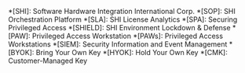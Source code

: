 *[SHI]: Software Hardware Integration International Corp.
*[SOP]: SHI Orchestration Platform
*[SLA]: SHI License Analytics
*[SPA]: Securing Privileged Access
*[SHIELD]: SHI Environment Lockdown & Defense
*[PAW]: Privileged Access Workstation
*[PAWs]: Privileged Access Workstations
*[SIEM]: Security Information and Event Management
*[BYOK]: Bring Your Own Key
*[HYOK]: Hold Your Own Key
*[CMK]: Customer-Managed Key
